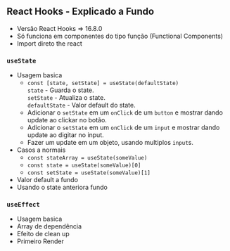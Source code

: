 ## React Hooks - Explicado a Fundo

- Versão React Hooks => 16.8.0
- Só funciona em componentes do tipo função (Functional Components)
- Import direto the react

### `useState`

- Usagem basica 
    - `const [state, setState] = useState(defaultState)`  
    `state` - Guarda o state.  
    `setState` - Atualiza o state.  
    `defaultState` - Valor default do state.      
    - Adicionar o `setState` em um `onClick` de um `button` e mostrar dando update ao clickar no botão.  
    - Adicionar o `setState` em um `onClick` de um `input` e mostrar dando update ao digitar no input.
    - Fazer um update em um objeto, usando multiplos `input`s.
- Casos a normais
    - `const stateArray = useState(someValue)`
    - `const state = useState(someValue)[0]`
    - `const setState = useState(someValue)[1]`
- Valor default a fundo
- Usando o state anteriora fundo

### `useEffect`

- Usagem basica
- Array de dependência
- Efeito de clean up 
- Primeiro Render

